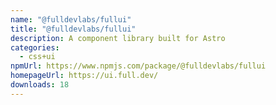 ```yaml
---
name: "@fulldevlabs/fullui"
title: "@fulldevlabs/fullui"
description: A component library built for Astro
categories:
  - css+ui
npmUrl: https://www.npmjs.com/package/@fulldevlabs/fullui
homepageUrl: https://ui.full.dev/
downloads: 18
---
```

